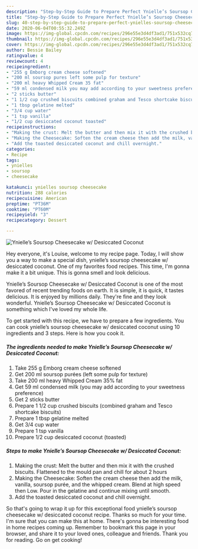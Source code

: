 ```yaml
---
description: "Step-by-Step Guide to Prepare Perfect Ynielle’s Soursop Cheesecake w/ Desiccated Coconut"
title: "Step-by-Step Guide to Prepare Perfect Ynielle’s Soursop Cheesecake w/ Desiccated Coconut"
slug: 40-step-by-step-guide-to-prepare-perfect-ynielles-soursop-cheesecake-w-desiccated-coconut
date: 2020-06-04T00:55:32.249Z
image: https://img-global.cpcdn.com/recipes/296e55e3d4df3ad1/751x532cq70/ynielles-soursop-cheesecake-w-desiccated-coconut-recipe-main-photo.jpg
thumbnail: https://img-global.cpcdn.com/recipes/296e55e3d4df3ad1/751x532cq70/ynielles-soursop-cheesecake-w-desiccated-coconut-recipe-main-photo.jpg
cover: https://img-global.cpcdn.com/recipes/296e55e3d4df3ad1/751x532cq70/ynielles-soursop-cheesecake-w-desiccated-coconut-recipe-main-photo.jpg
author: Bessie Bailey
ratingvalue: 4
reviewcount: 4
recipeingredient:
- "255 g Emborg cream cheese softened"
- "200 ml soursop pures left some pulp for texture"
- "200 ml heavy Whipped Cream 35 fat"
- "59 ml condensed milk you may add according to your sweetness preference"
- "2 sticks butter"
- "1 1/2 cup crushed biscuits combined graham and Tesco shortcake biscuits"
- "1 tbsp gelatine melted"
- "3/4 cup water"
- "1 tsp vanilla"
- "1/2 cup desiccated coconut toasted"
recipeinstructions:
- "Making the crust: Melt the butter and then mix it with the crushed biscuits. Flattened to the mould pan and chill for about 2 hours"
- "Making the Cheesecake: Soften the cream cheese then add the milk, vanilla, soursop purée, and the whipped cream. Blend at high speed then Low. Pour in the gelatine and continue mixing until smooth."
- "Add the toasted desiccated coconut and chill overnight."
categories:
- Recipe
tags:
- ynielles
- soursop
- cheesecake

katakunci: ynielles soursop cheesecake 
nutrition: 288 calories
recipecuisine: American
preptime: "PT36M"
cooktime: "PT60M"
recipeyield: "3"
recipecategory: Dessert

---
```



![Ynielle’s Soursop Cheesecake w/ Desiccated Coconut](https://img-global.cpcdn.com/recipes/296e55e3d4df3ad1/751x532cq70/ynielles-soursop-cheesecake-w-desiccated-coconut-recipe-main-photo.jpg)

Hey everyone, it's Louise, welcome to my recipe page. Today, I will show you a way to make a special dish, ynielle’s soursop cheesecake w/ desiccated coconut. One of my favorites food recipes. This time, I'm gonna make it a bit unique. This is gonna smell and look delicious.

Ynielle’s Soursop Cheesecake w/ Desiccated Coconut is one of the most favored of recent trending foods on earth. It is simple, it is quick, it tastes delicious. It is enjoyed by millions daily. They're fine and they look wonderful. Ynielle’s Soursop Cheesecake w/ Desiccated Coconut is something which I've loved my whole life.




To get started with this recipe, we have to prepare a few ingredients. You can cook ynielle’s soursop cheesecake w/ desiccated coconut using 10 ingredients and 3 steps. Here is how you cook it.

##### The ingredients needed to make Ynielle’s Soursop Cheesecake w/ Desiccated Coconut:

1. Take 255 g Emborg cream cheese softened
1. Get 200 ml soursop purées (left some pulp for texture)
1. Take 200 ml heavy Whipped Cream 35% fat
1. Get 59 ml condensed milk (you may add according to your sweetness preference)
1. Get 2 sticks butter
1. Prepare 1 1/2 cup crushed biscuits (combined graham and Tesco shortcake biscuits)
1. Prepare 1 tbsp gelatine melted
1. Get 3/4 cup water
1. Prepare 1 tsp vanilla
1. Prepare 1/2 cup desiccated coconut (toasted)




##### Steps to make Ynielle’s Soursop Cheesecake w/ Desiccated Coconut:

1. Making the crust: Melt the butter and then mix it with the crushed biscuits. Flattened to the mould pan and chill for about 2 hours
1. Making the Cheesecake: Soften the cream cheese then add the milk, vanilla, soursop purée, and the whipped cream. Blend at high speed then Low. Pour in the gelatine and continue mixing until smooth.
1. Add the toasted desiccated coconut and chill overnight.




So that's going to wrap it up for this exceptional food ynielle’s soursop cheesecake w/ desiccated coconut recipe. Thanks so much for your time. I'm sure that you can make this at home. There's gonna be interesting food in home recipes coming up. Remember to bookmark this page in your browser, and share it to your loved ones, colleague and friends. Thank you for reading. Go on get cooking!
